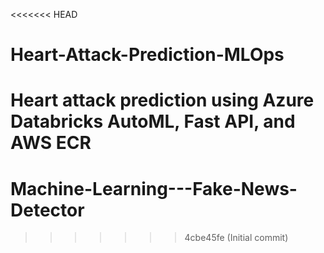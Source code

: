 <<<<<<< HEAD
# Heart-Attack-Prediction-MLOps
Heart attack prediction using Azure Databricks AutoML, Fast API, and AWS ECR 
=======
# Machine-Learning---Fake-News-Detector
>>>>>>> 4cbe45fe (Initial commit)
